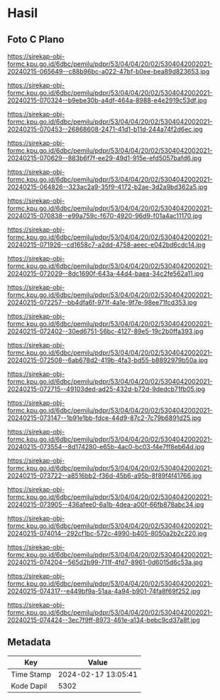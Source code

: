 # Hasil

## Foto C Plano

https://sirekap-obj-formc.kpu.go.id/6dbc/pemilu/pdpr/53/04/04/20/02/5304042002021-20240215-065649--c88b96bc-a022-47bf-b0ee-bea89d823653.jpg

https://sirekap-obj-formc.kpu.go.id/6dbc/pemilu/pdpr/53/04/04/20/02/5304042002021-20240215-070324--b9ebe30b-a4df-464a-8988-e4e2919c53df.jpg

https://sirekap-obj-formc.kpu.go.id/6dbc/pemilu/pdpr/53/04/04/20/02/5304042002021-20240215-070453--26868608-2471-41d1-b11d-244a74f2d6ec.jpg

https://sirekap-obj-formc.kpu.go.id/6dbc/pemilu/pdpr/53/04/04/20/02/5304042002021-20240215-070629--883b6f7f-ee29-49d1-915e-efd5057bafd6.jpg

https://sirekap-obj-formc.kpu.go.id/6dbc/pemilu/pdpr/53/04/04/20/02/5304042002021-20240215-064826--323ac2a9-35f9-4172-b2ae-3d2a9bd362a5.jpg

https://sirekap-obj-formc.kpu.go.id/6dbc/pemilu/pdpr/53/04/04/20/02/5304042002021-20240215-070838--e99a759c-f670-4920-96d9-f01a4ac11170.jpg

https://sirekap-obj-formc.kpu.go.id/6dbc/pemilu/pdpr/53/04/04/20/02/5304042002021-20240215-071926--cd1658c7-a2dd-4758-aeec-e042bd6cdc14.jpg

https://sirekap-obj-formc.kpu.go.id/6dbc/pemilu/pdpr/53/04/04/20/02/5304042002021-20240215-072029--8dc1690f-643a-44d4-baea-34c2fe562a11.jpg

https://sirekap-obj-formc.kpu.go.id/6dbc/pemilu/pdpr/53/04/04/20/02/5304042002021-20240215-072257--bb4dfa6f-971f-4a1e-9f7e-98ee71fcd353.jpg

https://sirekap-obj-formc.kpu.go.id/6dbc/pemilu/pdpr/53/04/04/20/02/5304042002021-20240215-072402--30ed6751-56bc-4127-89e5-19c2b0ffa393.jpg

https://sirekap-obj-formc.kpu.go.id/6dbc/pemilu/pdpr/53/04/04/20/02/5304042002021-20240215-072508--6ab678d2-419b-4fa3-bd55-b8892979b50a.jpg

https://sirekap-obj-formc.kpu.go.id/6dbc/pemilu/pdpr/53/04/04/20/02/5304042002021-20240215-072715--49103ded-ad25-432d-b72d-9dedcb71fb05.jpg

https://sirekap-obj-formc.kpu.go.id/6dbc/pemilu/pdpr/53/04/04/20/02/5304042002021-20240215-073147--1b91e1bb-fdce-44d9-87c2-7c79b6891d25.jpg

https://sirekap-obj-formc.kpu.go.id/6dbc/pemilu/pdpr/53/04/04/20/02/5304042002021-20240215-073554--8d174280-e65b-4ac0-bc03-f4e7ff8eb64d.jpg

https://sirekap-obj-formc.kpu.go.id/6dbc/pemilu/pdpr/53/04/04/20/02/5304042002021-20240215-073722--a8516bb2-f36d-45b6-a95b-8f89f4f41766.jpg

https://sirekap-obj-formc.kpu.go.id/6dbc/pemilu/pdpr/53/04/04/20/02/5304042002021-20240215-073905--436afee0-6a1b-4dea-a00f-66fb878abc34.jpg

https://sirekap-obj-formc.kpu.go.id/6dbc/pemilu/pdpr/53/04/04/20/02/5304042002021-20240215-074014--292cf1bc-572c-4990-b405-8050a2b2c220.jpg

https://sirekap-obj-formc.kpu.go.id/6dbc/pemilu/pdpr/53/04/04/20/02/5304042002021-20240215-074204--565d2b99-711f-4fd7-8961-0d6015d6c53a.jpg

https://sirekap-obj-formc.kpu.go.id/6dbc/pemilu/pdpr/53/04/04/20/02/5304042002021-20240215-074317--e449bf9a-51aa-4a94-b901-74fa8f69f252.jpg

https://sirekap-obj-formc.kpu.go.id/6dbc/pemilu/pdpr/53/04/04/20/02/5304042002021-20240215-074424--3ec7f9ff-8973-461e-a134-bebc9cd37a8f.jpg


## Metadata

| Key        | Value               |
| ---------- | ------------------- |
| Time Stamp | 2024-02-17 13:05:41 |
| Kode Dapil | 5302                |




